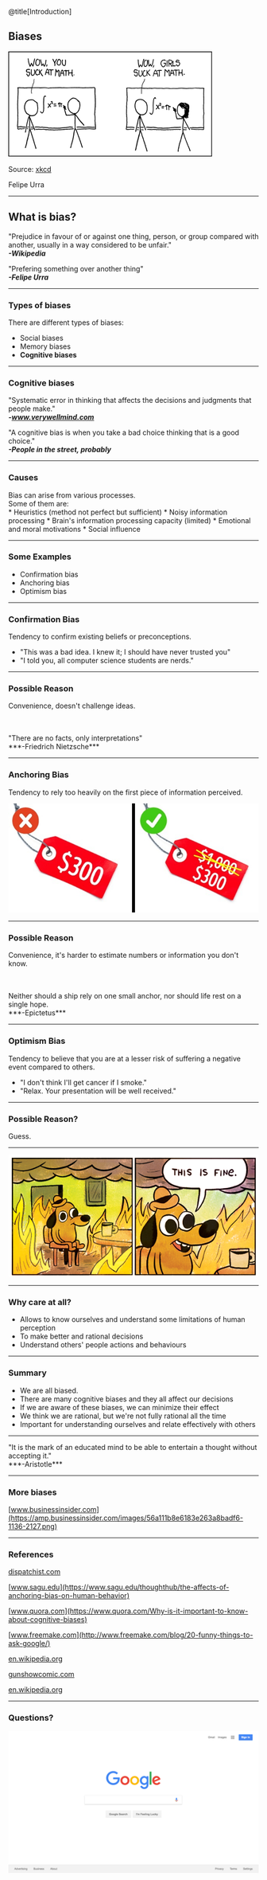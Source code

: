 @title[Introduction]
<h2>Biases</h2>

<img src="images/how_it_works.png" alt="">

Source: [xkcd](https://xkcd.com/385/)

Felipe Urra

---
<h2>What is bias?</h2>

"Prejudice in favour of or against one thing, person, or group compared with another, usually in a way considered to be unfair."
<br/>***-Wikipedia***

"Prefering something over another thing"
<br/>***-Felipe Urra***

---
<h3>Types of biases</h3>

There are different types of biases:

* Social biases
* Memory biases
* **Cognitive biases**
---
<h3>Cognitive biases</h3>

"Systematic error in thinking that affects the decisions and judgments that people make."
<br/>***-www.verywellmind.com***

"A cognitive bias is when you take a bad choice thinking that is a good choice."
<br/>***-People in the street, probably***

---
<h3>Causes</h3>

<div class="left_align">
Bias can arise from various processes.
</div>
<div class="left_align">
Some of them are:
</div>
* Heuristics (method not perfect but sufficient)
* Noisy information processing
* Brain's information processing capacity (limited)
* Emotional and moral motivations
* Social influence

---
<h3>Some Examples</h3>

* Confirmation bias
* Anchoring bias
* Optimism bias

---
<h3>Confirmation Bias</h3>

Tendency to confirm existing beliefs or preconceptions.

* "This was a bad idea. I knew it; I should have never trusted you"
* "I told you, all computer science students are nerds."

---
<h3>Possible Reason</h3>

Convenience, doesn't challenge ideas.

<br/>
<br/>
"There are no facts, only interpretations"
<br/>***-Friedrich Nietzsche***

---
<h3>Anchoring Bias</h3>

Tendency to rely too heavily on the first piece of information perceived.

<img src="images/anchoring_effect.jpg" alt="">

---
<h3>Possible Reason</h3>

Convenience, it's harder to estimate numbers or information you don't know.

<br/>
<br/>
Neither should a ship rely on one small anchor, nor should life rest on a single hope. 
<br/>***-Epictetus***

---
<h3>Optimism Bias</h3>

Tendency to believe that you are at a lesser risk of suffering a negative event compared to others.

* "I don't think I'll get cancer if I smoke."
* "Relax. Your presentation will be well received."

---
<h3>Possible Reason?</h3>

Guess.

---
<img src="images/this_is_fine.png" alt="">

---
<h3>Why care at all?</h3>

* Allows to know ourselves and understand some limitations of human perception
* To make better and rational decisions
* Understand others' people actions and behaviours

---
<h3>Summary</h3>

* We are all biased.
* There are many cognitive biases and they all affect our decisions
* If we are aware of these biases, we can minimize their effect
* We think we are rational, but we're not fully rational all the time
* Important for understanding ourselves and relate effectively with others

---


<div style="vertical-align: middle;">
"It is the mark of an educated mind to be able to entertain a thought without accepting it."
<br/>***-Aristotle***
</div>

---
<h3>More biases</h3>

[www.businessinsider.com](https://amp.businessinsider.com/images/56a111b8e6183e263a8badf6-1136-2127.png)

---
<h3>References</h3>


[dispatchist.com](https://dispatchist.com/mind-hacks-cognitive-bias/)

[www.sagu.edu](https://www.sagu.edu/thoughthub/the-affects-of-anchoring-bias-on-human-behavior)

[www.quora.com](https://www.quora.com/Why-is-it-important-to-know-about-cognitive-biases)

[www.freemake.com](http://www.freemake.com/blog/20-funny-things-to-ask-google/)

[en.wikipedia.org](https://en.wikipedia.org/wiki/Bias)

[gunshowcomic.com](http://gunshowcomic.com/648)

[en.wikipedia.org](https://en.wikipedia.org/wiki/Google#/media/File:Google_web_search.png)

---
<h3>Questions?</h3>

<img src="images/google.png" alt="">